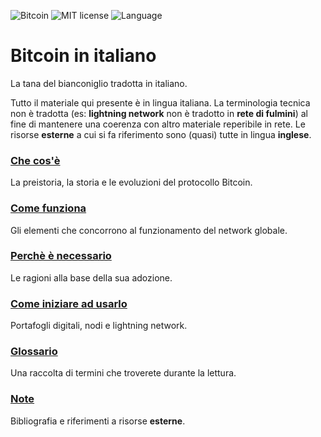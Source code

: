 ![Bitcoin](https://img.shields.io/badge/bitcoin-btc-orange) ![MIT license](https://img.shields.io/badge/license-MIT-blue) ![Language](https://img.shields.io/badge/language-ITA-green)

# Bitcoin in italiano
La tana del bianconiglio tradotta in italiano.

Tutto il materiale qui presente è in lingua italiana. La terminologia tecnica non è tradotta (es: __lightning network__ non è tradotto in __rete di fulmini__) al fine di mantenere una coerenza con altro materiale reperibile in rete. Le risorse __esterne__ a cui si fa riferimento sono (quasi) tutte in lingua __inglese__. 

### [Che cos'è](cosa.md)
La preistoria, la storia e le evoluzioni del protocollo Bitcoin.

### [Come funziona](come.md)
Gli elementi che concorrono al funzionamento del network globale.

### [Perchè è necessario](perche.md) 
Le ragioni alla base della sua adozione.

### [Come iniziare ad usarlo](uso.md)
Portafogli digitali, nodi e lightning network.

### [Glossario](glossario.md)
Una raccolta di termini che troverete durante la lettura.

### [Note](note.md)
Bibliografia e riferimenti a risorse __esterne__.
